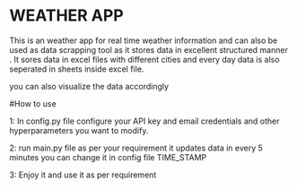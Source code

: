 # WEATHER APP

This is an weather app for real time weather information and can also be used as data scrapping tool as it stores data in excellent structured manner .
It sores data in excel files with different cities and every day data is also seperated in sheets inside excel file.

you can also visualize the data accordingly

#How to use

1: In config.py file configure your API key and email credentials and other hyperparameters you want to modify.

2: run main.py file as per your requirement it updates data in every 5 minutes you can change it in config file TIME_STAMP

3: Enjoy it and use it as per requirement
